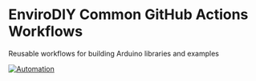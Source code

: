 # EnviroDIY Common GitHub Actions Workflows
Reusable workflows for building Arduino libraries and examples


[![Automation](https://imgs.xkcd.com/comics/automation.png)](https://xkcd.com/1319/)
